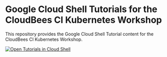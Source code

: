 # Google Cloud Shell Tutorials for the CloudBees CI Kubernetes Workshop

This repository provides the Google Cloud Shell Tutorial content for the CloudBees CI Kubernetes Workshop.


[![Open Tutorials in Cloud Shell](http://gstatic.com/cloudssh/images/open-btn.svg)](https://ssh.cloud.google.com/cloudshell/open?cloudshell_git_repo=https://github.com/github-k8s/cloudbees-ci-k8s-cloudshell-tutorials.git&cloudshell_print=install-guide.txt&cloudshell_tutorial=tutorial.md&cloudshell_open_in_editor=k8s/regional-pd-ssd-sc.yml,helm/cbci-values.yml&cloudshell_workspace=.)